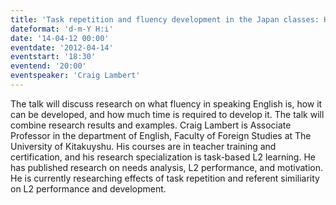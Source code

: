 ```yaml
---
title: 'Task repetition and fluency development in the Japan classes: How much is enough?'
dateformat: 'd-m-Y H:i'
date: '14-04-12 00:00'
eventdate: '2012-04-14'
eventstart: '18:30'
eventend: '20:00'
eventspeaker: 'Craig Lambert'
---
```


The talk will discuss research on what fluency in speaking English is, how it can be developed, and how much time is required to develop it.  The talk will combine research results and examples.
Craig Lambert is Associate Professor in the department of English, Faculty of Foreign Studies at The University of Kitakuyshu. His courses are in teacher training and certification, and his research specialization is task-based L2 learning. He has published research on needs analysis, L2 performance, and motivation. He is currently researching effects of task repetition and referent similiarity on L2 performance and development. 

